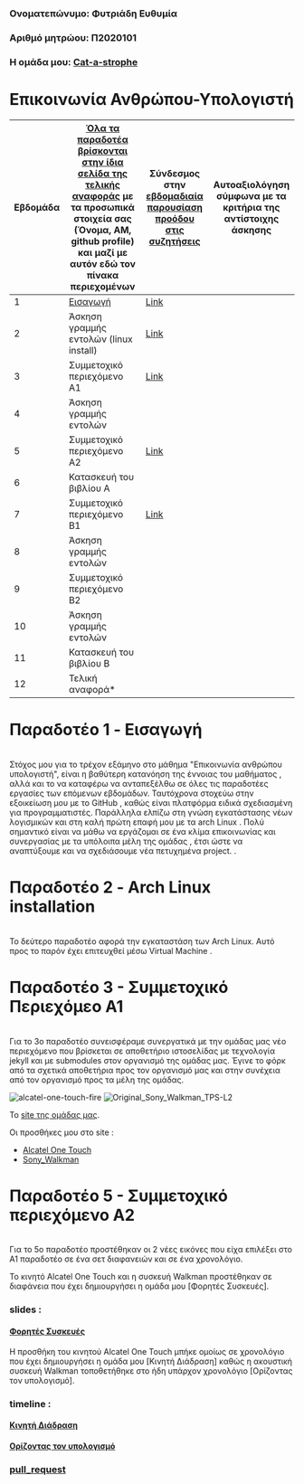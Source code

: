 ### Ονοματεπώνυμο: Φυτριάδη Ευθυμία
### Αριθμό μητρώου: Π2020101
### Η ομάδα μου: [Cat-a-strophe](https://github.com/Cat-a-strophe)

# Επικοινωνία Ανθρώπου-Υπολογιστή


| Εβδομάδα | [Όλα τα παραδοτέα βρίσκονται στην ίδια σελίδα της τελικής αναφοράς](https://courses-ionio.github.io/help/deliverables/) με τα προσωπικά στοιχεία σας (Όνομα, ΑΜ, github profile) και μαζί με αυτόν εδώ τον πίνακα περιεχομένων | Σύνδεσμος στην [εβδομαδιαία παρουσίαση προόδου στις συζητήσεις](https://github.com/courses-ionio/help/discussions/categories/show-and-tell) | Αυτοαξιολόγηση σύμφωνα με τα κριτήρια της αντίστοιχης άσκησης |
| --- | --- | --- | --- |
| 1 |  [Εισαγωγή](https://github.com/p20fytr/hci/tree/2020101/projects/2020101) | [Link](https://github.com/courses-ionio/help/discussions/956) | |
| 2 | Άσκηση γραμμής εντολών (linux install)|[Link](https://github.com/courses-ionio/help/discussions/1132) | |
| 3 | Συμμετοχικό περιεχόμενο A1 |[Link](https://github.com/courses-ionio/help/discussions/1278)| |
| 4 | Άσκηση γραμμής εντολών| | |
| 5 | Συμμετοχικό περιεχόμενο A2 |[Link](https://github.com/courses-ionio/help/discussions/1534) | |
| 6 | Κατασκευή του βιβλίου Α | | |
| 7 | Συμμετοχικό περιεχόμενο B1 |[Link](https://github.com/courses-ionio/help/discussions/1726) | |
| 8 | Άσκηση γραμμής εντολών | | |
| 9 | Συμμετοχικό περιεχόμενο B2 | | |
| 10 | Άσκηση γραμμής εντολών | | |
| 11 | Κατασκευή του βιβλίου Β | | |
| 12 | Τελική αναφορά* | | |

# Παραδοτέο 1 - Eισαγωγή
<br>
Στόχος μου για το τρέχον εξάμηνο στο μάθημα "Επικοινωνία ανθρώπου υπολογιστή", είναι η βαθύτερη κατανόηση της έννοιας του μαθήματος , αλλά και το να καταφέρω να ανταπεξέλθω σε όλες τις παραδοτέες εργασίες των επόμενων εβδομάδων. Ταυτόχρονα στοχεύω στην εξοικείωση μου με το GitHub , καθώς είναι πλατφόρμα ειδικά σχεδιασμένη για προγραμματιστές. Παράλληλα ελπίζω στη γνώση εγκατάστασης νέων λογισμικών και στη καλή πρώτη επαφή μου με τα arch Linux . Πολύ σημαντικό είναι να μάθω να εργάζομαι σε ένα κλίμα επικοινωνίας και συνεργασίας με τα υπόλοιπα μέλη της ομάδας , έτσι ώστε να αναπτύξουμε και να σχεδιάσουμε νέα πετυχημένα project. .

# Παραδοτέο 2 - Arch Linux installation 
<br>
Το δεύτερο παραδοτέο αφορά την εγκαταστάση των Arch Linux. Αυτό προς το παρόν έχει επιτευχθεί μέσω Virtual Machine .


# Παραδοτέο 3 - Συμμετοχικό Περιεχόμεο Α1
<br>
Για το 3ο παραδοτέο συνεισφέραμε συνεργατικά με την ομάδας μας νέο περιεχόμενο που βρίσκεται σε αποθετήριο ιστοσελίδας με τεχνολογία jekyll και με submodules στον οργανισμό της ομάδας μας. Έγινε το φόρκ από τα σχετικά αποθετήρια προς τον οργανισμό μας και στην συνέχεια από τον οργανισμό προς τα μέλη της ομάδας.

<p>


![alcatel-one-touch-fire](https://github.com/p20fytr/images/blob/master/alcatel-one-touch-fire.jpg)
![Original_Sony_Walkman_TPS-L2](https://github.com/p20fytr/images/blob/master/Original_Sony_Walkman_TPS-L2.jpg)
  
Το [site της ομάδας μας](https://lucky-llama-173f38.netlify.app/).

Οι προσθήκες μου στο site :
- [Alcatel One Touch](https://lucky-llama-173f38.netlify.app/gallery/alcatel-one-touch-fire/)
- [Sony_Walkman](https://lucky-llama-173f38.netlify.app/gallery/original_sony_walkman_tps-l2/)

# Παραδοτέο 5 - Συμμετοχικό περιεχόμενο A2
<br>
Για το 5ο παραδοτέο προστέθηκαν οι 2 νέες εικόνες που είχα επιλέξει στο Α1 παραδοτέο σε ένα σετ διαφανειών και σε ένα χρονολόγιο.

Το κινητό Alcatel One Touch και η συσκευή Walkman προστέθηκαν σε διαφάνεια που έχει δημιουργήσει η ομάδα μου [Φορητές Συσκευές].

### slides :
#### [Φορητές Συσκευές](https://lucky-llama-173f38.netlify.app/slides/portable-devices/)

Η προσθήκη του κινητού Alcatel One Touch μπήκε ομοίως σε χρονολόγιο που έχει δημιουργήσει η ομάδα μου [Κινητή Διάδραση]
καθώς η ακουστική συσκευή Walkman τοποθετήθηκε στο ήδη υπάρχον χρονολόγιο [Ορίζοντας τον υπολογισμό].

### timeline :
#### [Κινητή Διάδραση](https://lucky-llama-173f38.netlify.app/timeline/mobile-interaction/)
#### [Ορίζοντας τον υπολογισμό](https://lucky-llama-173f38.netlify.app/timeline/computer/)

### [pull_request](https://github.com/Cat-a-strophe/site/pull/4)


